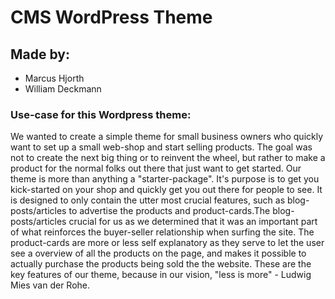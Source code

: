 # CMS WordPress Theme

## Made by:
- Marcus Hjorth
- William Deckmann

### Use-case for this Wordpress theme:
We wanted to create a simple theme for small business owners who quickly want to set up a small web-shop and start selling products. The goal was not to create the next big thing or to reinvent the wheel, but rather to make a product for the normal folks out there that just want to get started.
Our theme is more than anything a "starter-package". It's purpose is to get you kick-started on your shop and quickly get you out there for people to see. It is designed to only contain the utter most crucial features, such as blog-posts/articles to advertise the products and product-cards.The
blog-posts/articles crucial for us as we determined that it was an important part of what reinforces the buyer-seller relationship when surfing the site.
The product-cards are more or less self explanatory as they serve to let the user see a overview of all the products on the page, and makes it possible to actually purchase the products being sold the the website.
These are the key features of our theme, because in our vision, "less is more" - Ludwig Mies van der Rohe.